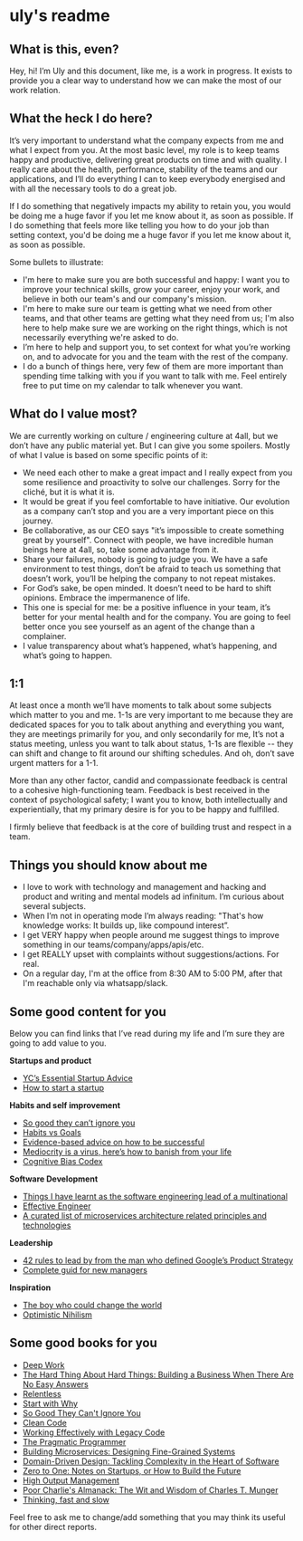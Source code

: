 # uly's readme

## What is this, even?

Hey, hi! I’m Uly and this document, like me, is a work in progress. It exists to provide you a clear way to understand how we can make the most of our work relation. 

## What the heck I do here?

It’s very important to understand what the company expects from me and what I expect from you. At the most basic level, my role is to keep teams happy and productive, delivering great products on time and with quality. I really care about the health, performance, stability of the teams and our applications, and I’ll do everything I can to keep everybody energised and with all the necessary tools to do a great job.

If I do something that negatively impacts my ability to retain you, you would be doing me a huge favor if you let me know about it, as soon as possible. If I do something that feels more like telling you how to do your job than setting context, you'd be doing me a huge favor if you let me know about it, as soon as possible.

Some bullets to illustrate:

* I'm here to make sure you are both successful and happy: I want you to improve your technical skills, grow your career, enjoy your work, and believe in both our team's and our company's mission.
* I'm here to make sure our team is getting what we need from other teams, and that other teams are getting what they need from us; I'm also here to help make sure we are working on the right things, which is not necessarily everything we're asked to do.
* I’m here to help and support you, to set context for what you’re working on, and to advocate for you and the team with the rest of the company.
* I do a bunch of things here, very few of them are more important than spending time talking with you if you want to talk with me. Feel entirely free to put time on my calendar to talk whenever you want. 

## What do I value most?

We are currently working on culture / engineering culture at 4all, but we don’t have any public material yet. But I can give you some spoilers. Mostly of what I value is based on some specific points of it:

* We need each other to make a great impact and I really expect from you some resilience and proactivity to solve our challenges. Sorry for the cliché, but it is what it is.
* It would be great if you feel comfortable to have initiative. Our evolution as a company can’t stop and you are a very important piece on this journey.
* Be collaborative, as our CEO says "it’s impossible to create something great by yourself". Connect with people, we have incredible human beings here at 4all, so, take some advantage from it.
* Share your failures, nobody is going to judge you. We have a safe environment to test things, don’t be afraid to teach us something that doesn’t work, you’ll be helping the company to not repeat mistakes.
* For God’s sake, be open minded. It doesn’t need to be hard to shift opinions. Embrace the impermanence of life.
* This one is special for me: be a positive influence in your team, it’s better for your mental health and for the company. You are going to feel better once you see yourself as an agent of the change than a complainer.
* I value transparency about what’s happened, what’s happening, and what’s going to happen.

## 1:1

At least once a month we’ll have moments to talk about some subjects which matter to you and me. 1-1s are very important to me because they are dedicated spaces for you to talk about anything and everything you want, they are meetings primarily for you, and only secondarily for me, It’s not a status meeting, unless you want to talk about status, 1-1s are flexible -- they can shift and change to fit around our shifting schedules. And oh, don’t save urgent matters for a 1-1. 

More than any other factor, candid and compassionate feedback is central to a cohesive high-functioning team. Feedback is best received in the context of psychological safety; I want you to know, both intellectually and experientially, that my primary desire is for you to be happy and fulfilled. 

I firmly believe that feedback is at the core of building trust and respect in a team.

## Things you should know about me

* I love to work with technology and management and hacking and product and writing and mental models ad infinitum. I’m curious about several subjects. 
* When I’m not in operating mode I’m always reading: "That's how knowledge works: It builds up, like compound interest”.
* I get VERY happy when people around me suggest things to improve something in our teams/company/apps/apis/etc.
* I get REALLY upset with complaints without suggestions/actions. For real.
* On a regular day, I'm at the office from 8:30 AM to 5:00 PM, after that I'm reachable only via whatsapp/slack.

## Some good content for you

Below you can find links that I’ve read during my life and I’m sure they are going to add value to you.

**Startups and product**

* [YC’s Essential Startup Advice](https://blog.ycombinator.com/ycs-essential-startup-advice/)
* [How to start a startup](http://paulgraham.com/start.html)

**Habits and self improvement**
* [So good they can’t ignore you](https://commoncog.com/blog/so-good-they-cant-ignore-you/)
* [Habits vs Goals](https://fs.blog/2017/06/habits-vs-goals/)
* [Evidence-based advice on how to be successful](https://80000hours.org/career-guide/how-to-be-successful/#top)
* [Mediocrity is a virus, here’s how to banish from your life](https://medium.com/the-mission/mediocrity-is-a-virus-heres-how-to-banish-it-from-your-life-257638ecf8f6#.im42uiio9)
* [Cognitive Bias Codex](https://cdn-images-1.medium.com/max/2000/1*Ckbqtl3uFuftfjYlE6KuTA.jpeg)

**Software Development**
* [Things I have learnt as the software engineering lead of a multinational](https://minnenratta.wordpress.com/2017/01/25/things-i-have-learnt-as-the-software-engineering-lead-of-a-multinational/)
* [Effective Engineer](https://gist.github.com/rondy/af1dee1d28c02e9a225ae55da2674a6f)
* [A curated list of microservices architecture related principles and technologies](https://github.com/mfornos/awesome-microservices)

**Leadership**
* [42 rules to lead by from the man who defined Google’s Product Strategy](http://firstround.com/review/42-Rules-to-Lead-by-from-the-Man-Who-Defined-Googles-Product-Strategy/)
* [Complete guid for new managers](https://www.officevibe.com/complete-guide-new-manager)

**Inspiration** 
- [The boy who could change the world](https://monoskop.org/media/text/swartz/)
- [Optimistic Nihilism](https://www.youtube.com/watch?v=MBRqu0YOH14&t=192s)

## Some good books for you

- [Deep Work](https://www.goodreads.com/book/show/25744928-deep-work)
- [The Hard Thing About Hard Things: Building a Business When There Are No Easy Answers](https://www.goodreads.com/book/show/18176747-the-hard-thing-about-hard-things?ac=1&from_search=true)
- [Relentless](https://www.goodreads.com/book/show/17354208-relentless?ac=1&from_search=true)
- [Start with Why](https://www.goodreads.com/book/show/7108725-start-with-why?ac=1&from_search=true)
- [So Good They Can't Ignore You](https://commoncog.com/blog/so-good-they-cant-ignore-you/)
- [Clean Code](https://www.goodreads.com/book/show/3735293-clean-code?ac=1&from_search=true)
- [Working Effectively with Legacy Code](https://www.goodreads.com/book/show/44919.Working_Effectively_with_Legacy_Code?ac=1&from_search=true)
- [The Pragmatic Programmer](https://www.goodreads.com/book/show/4099.The_Pragmatic_Programmer?ac=1&from_search=true)
- [Building Microservices: Designing Fine-Grained Systems](https://www.goodreads.com/book/show/22512931-building-microservices?from_search=true)
- [Domain-Driven Design: Tackling Complexity in the Heart of Software](https://www.goodreads.com/book/show/179133.Domain_Driven_Design?ac=1&from_search=true)
- [Zero to One: Notes on Startups, or How to Build the Future](https://www.goodreads.com/book/show/18050143-zero-to-one?ac=1&from_search=true)
- [High Output Management](https://www.goodreads.com/book/show/324750.High_Output_Management)
- [Poor Charlie's Almanack: The Wit and Wisdom of Charles T. Munger](https://www.goodreads.com/book/show/944652.Poor_Charlie_s_Almanack?ac=1&from_search=true)
- [Thinking, fast and slow](https://www.goodreads.com/book/show/11468377-thinking-fast-and-slow?ac=1&from_search=true)

Feel free to ask me to change/add something that you may think its useful for other direct reports.










